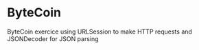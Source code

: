 # ByteCoin
ByteCoin exercice using URLSession to make HTTP requests and JSONDecoder for JSON parsing 

